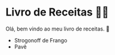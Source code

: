 # Livro de Receitas :man_cook:

Olá, bem vindo ao meu livro de receitas. :wave:

- Strogonoff de Frango
- Pavê

